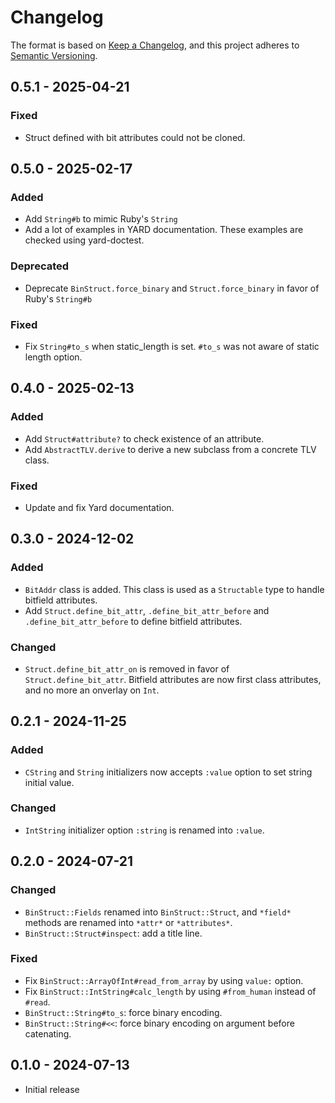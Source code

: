 # Changelog

The format is based on [Keep a Changelog](https://keepachangelog.com/en/1.1.0/),
and this project adheres to [Semantic Versioning](https://semver.org/spec/v2.0.0.html).

## 0.5.1 - 2025-04-21

### Fixed

- Struct defined with bit attributes could not be cloned.

## 0.5.0 - 2025-02-17

### Added

- Add `String#b` to mimic Ruby's `String`
- Add a lot of examples in YARD documentation. These examples are checked using yard-doctest.

### Deprecated

- Deprecate `BinStruct.force_binary` and `Struct.force_binary` in favor of Ruby's `String#b`

### Fixed

- Fix `String#to_s` when static_length is set. `#to_s` was not aware of static length option.

## 0.4.0 - 2025-02-13

### Added

- Add `Struct#attribute?` to check existence of an attribute.
- Add `AbstractTLV.derive` to derive a new subclass from a concrete TLV class.

### Fixed

- Update and fix Yard documentation.

## 0.3.0 - 2024-12-02

### Added

- `BitAddr` class is added. This class is used as a `Structable` type to handle bitfield attributes.
- Add `Struct.define_bit_attr`, `.define_bit_attr_before` and `.define_bit_attr_before` to define bitfield attributes.

### Changed

- `Struct.define_bit_attr_on` is removed in favor of `Struct.define_bit_attr`. Bitfield attributes are now first class attributes, and no more an onverlay on `Int`.

## 0.2.1 - 2024-11-25

### Added

- `CString` and `String` initializers now accepts `:value` option to set string initial value.

### Changed

- `IntString` initializer option `:string` is renamed into `:value`.

## 0.2.0 - 2024-07-21

### Changed

- `BinStruct::Fields` renamed into `BinStruct::Struct`, and `*field*` methods are renamed into `*attr*` or `*attributes*`.
- `BinStruct::Struct#inspect`: add a title line.

### Fixed

- Fix `BinStruct::ArrayOfInt#read_from_array` by using `value:` option.
- Fix `BinStruct::IntString#calc_length` by using `#from_human` instead of `#read`.
- `BinStruct::String#to_s`: force binary encoding.
- `BinStruct::String#<<`: force binary encoding on argument before catenating.

## 0.1.0 - 2024-07-13

- Initial release
